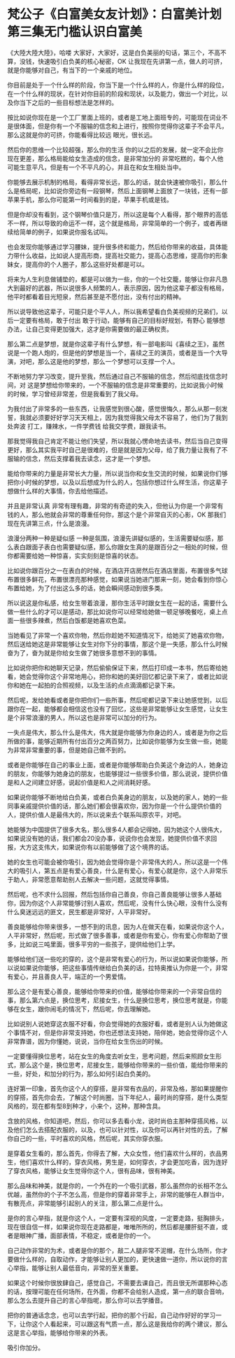 # 梵公子《白富美女友计划》：白富美计划第三集无门槛认识白富美

《大陸大陸大陸》，哈喽 大家好，大家好，这是白负美丽的句话，第三个，不高不算，没钱，快速吸引白负美的核心秘密，OK 让我现在先讲第一点，做人的可挤，就是你能够对自己，有当下的一个亲戚的地位。

你目前是处于一个什么样的阶段，你当下是一个什么样的人，你是什么样的段位，在一个什么样的现状，在针对你目前的阶段和现状，以及能力，做出一个对比，以及你当下之后的一些目标想法是怎样的。

按比如说你现在是一个工厂里面上班的，或者是工地上面班专的，可能现在词业不是很体面，但是你有一个不服输的信念和上进行，按照你觉得你这辈子不会平凡，那么这就是你的可挤，你能看得比较远 眼光，很长远。

然后你的思维一个比较超强，那么你的生活 你的以之后的发展，就一定不会比你现在更差，那么格局能给女生造成的信念，是非常加分的 非常吃糕的，每个人他可能生意平凡，但是有一个不平凡的心，并且在和女生相处当中。

你能够去展示机制的格局，看得非常长远，那么的话，就会快速被你吸引，那么什么是格局呢，比如说你旁边有一段钢琴，然后上面钢琴上面放了一块钱，还有一部苹果手机，那么你可能第一时间看到的是，苹果手机或是钱。

但是你却没有看到，这个钢琴价值只是万，所以这是每个人看得，那个眼界的高低不一样，所以导致的命运不一样，这个就是格局，非常简单的一个例子，或者再继续给简单的例子，如果说你报名试叫。

也会发现你能够通过学习腰妹，提升很多终和能力，然后给你带来的收益，具体能力带什么收益，比如说人提高形商，提高社交能力，提高心态思维，提高你的形象妹女，提高你的个人圈子，那么这些好处都是可以。

将来为人生利息做铺垫的，都是可以做为一些，你的一个社交籠，能够让你非凡恳大到最好的武器，所以说很多人频繁的人，表示原因，因为他这辈子都没有格局，他平时都看着目光短泉，然后甚至是不愿付出，没有付出的精神。

所以说导致他这辈子，可能只是个平人人，所以我希望看白负美视频的兄弟们，以后一定要有格局，敢于付出 敢于行动，能够有自己的目标好规划，有野心 能够想办法，让自己变得更加强大，这才是你需要做的最正确权责。

那么第二点是梦想，就是你这辈子有什么梦想，有一部电影叫《喜续之王》，虽然说是一个跑人炮的，但是他的梦想是当一个，喜续之王的演员，或者是当一个大导演，对吧，那么这是他的梦想，那么一个梦想可以支撑一个人。

不断地努力学习改变，提升至我，然后通过自己不服输的信念，然后彻底找信念时间，对 这是梦想给你带来的，一个不服输的信念是非常重要的，比如说我小时候的时候，学习曾经非常差，但是我看到了我父母。

为我付出了非常多的一些东西，让我感觉到很心酸，感觉很悔久，那么从那一刻发誓，我就必须要好好学习天天相上，因为我觉得我父母太不容易了，他们为了我到处奔波 打工，赚辣水，一件学费钱 给我交学费，跟我读书。

那我觉得我自己肯定不能让他们失望，所以我就心愣命地去读书，然后当自己变得更好，那么其实我平时自己是很难的，但是就是因为父母，给了我力量让我有了不服输的信念，然后支撑着我去读念，这才是一个梦想。

能给你带来的力量是非常长大力量，所以说当你和女生交流的时候，如果说你们够把你小时候的梦想，以及以后想成为什么的人，包括你想过什么样生活，你这辈子想做什么样的大事情，你去给他描述。

并且是非常认真 非常有理有趣，非常的有奇迹的失入，但他认为你是一个非常有钱的人，那么他就会非常的尊重任何你，那这个是个非常自灭的心影，OK 那我们现在先讲第三点，什么是浪漫。

浪漫分两种一种是疑似感 一种是氛围，浪漫先讲疑似感的，生活需要疑似感，那么表白跟面子表白也需要疑似感，那么你跟女生真的是跟百分之一相处的时候，但你都需要给她一种惊喜，实实刻刻是惊喜的状态。

比如说你跟百分之一在表白的时候，在酒店开店房然后在酒店里面，布置很多气球 布置很多鲜花，布置很漂亮那种感觉，如果说当她进门那来一刻，她会看到你惊心布置给她，为了付出这么多的话，她会瞬间感动到很多类。

所以说这是你私感，给女生带着浪漫，那你生活平时跟女生在一起的话，需要什么做一些什么的才可以是感动，那比如说你可以经常给她做一顿足够晚餐吃，桌上点面一些很多辣煮，然后白饭都是她喜欢色菜。

当她看见了非常一个喜欢你物，然后你趁她不知道情况下，给她买了她喜欢你物，然后送给她这是非常能够让女生对你下分的事情，那这个是一失感，那么什么时候奋为了，奋为就是你给女生做了她很多意想不到的事情。

比如说你把你和她聊天记录，然后偷偷保证下来，然后打印成一本书，然后寄给她看，她会觉得你这个非常地用心，把你和她的美好回忆都记录下来了，或者比如说你和她在一起拍的合照视频，以及生活的点点滴滴都记录下来。

然后呢，发给她看或者是你把你们一些所事，然后呢都记录下来让她感觉到，以后跟你在一起，能够都会相信这也没有了回忆，这些是非常能够让女生感觉，让女生是个非常浪漫的男人，所以这也是非常可以加分的行为。

一失点是伟大，那么什么是伟大，伟大就是你能够为你身边的人，或者是为你之后所做的事，能够近期所有付出百分之两百努力，比如说你能够为女生做一些，她能为非常非常重要的事，但是她自己做不到的。

或者是你能够在自己的事业上面，或者是你能够帮助白负美这个身边的人，她身边的朋友，你能够为她身边的朋友，也能够提过一些很多价值，那么说说，提供价值是和人之间建立好感，说起价值是和人之间消耗好感。

如果说你能够不断地给白负美，或者白负美身边的朋友，以及她的家人，她的一些同事亲戚提供价值的话，那么她们都会很喜欢你，因为你是一个什么提供价值的人，提供价值人是最伟大的，所以说来去个联系叫原农平，对吧。

她能够为中国提供了很多大名，那么很多4人都会记得她，因为她这个人很伟大，如果说没有她的话，我们都会20没办事，说说你也会发现，她提供价值不求回报，大方这支伟大，如果说你有以前能够做了这个境界的话。

她的女生也可能会被你吸引，因为她会觉得你是个非常伟大的人，所以这是一个伟大的吸引人，第五点是有爱心善良，什么是有爱心，有爱心就是你，这个人非常乐于助人，非常愿意帮助别人去解决一些问题，这就觉得事情。

然后呢，也不求什么回报，然后包括你自己善良，你自己善良能够让很多人基础你，因为你这个人非常能够讨别人喜欢，然后呢，没有什么快心眼，没有什么没有什么臭迷远远的匪文，民生都是非常好，人平非常好。

善良能够给你带来很多，一想不到的讯息，因为人在做天在看，如果说你这个人，人平非常好，然后呢，形式做了很多善事，或者是你有爱心，你有爱心你帮助了很多，比如说三吨里面，很多平穷的一些孩子，提供给他们上学。

能够给他们送一些吃的穿的，这个是非常有爱心的行为，所以说如果说你能够，所以说如果说你能够，把这些事情传继给白负美的话，拉特奥推认为你是一个，非常有爱心，并且善良人平，端正的一个男爱情。

那么这个是有爱心善良，能够给你带来的价值，能够给你带来的一个非常自信的事，那么第六点是，换位思考，尼接女生，什么是换位思考，换位思考就是，你能够在女生，跟你闹毛的情况下，然后呢，你去理解她。

比如说别人说她穿这衣服不好看，你会觉得她的衣服好看，或者是别人认为她做这个事情不对，但是你非常支持她，你也还想法支持她，陪伴她，她会觉得你这个人非常靠谱，因为你懂她，说说，当你在给女生伤出的时候。

一定要懂得换位思考，站在女生的角度去听女生，思考问题，然后来照顾女生形式，那么这个是，换位思考，尼接女生，能够给你带来的一些价值，能给你带来的一些，好处，和加分的行为，那么如何引起白负美的。

连好第一印象，首先你这个人的穿搭，是非常有衣品的，非常及格，那如果提醒你的穿搭，首先你会去，了解这个时尚圈，当下年纪人，最时尚的穿搭，是什么类型风格的，现在都有型8到种才，小来个，这种，那种含具。

含放的风格，你知道吧，然后，你可以多去看小龙，说时尚伯主那种穿搭风格，以及他们怎么去搭配衣服的，以及，也可以针对性，以及你可以再针对性的去，了解你自己的一些，平时喜欢的风格，然后呢，其实你穿衣服。

是穿着女生看的，那么首先，你得去了解，大众女性，他们喜欢什么样的，衣品男生，他们喜欢什么样的，穿衣风格，男生是，如何穿衣，才会更加吃香，因为连好了穿衣风格，能够让女生觉得你这个人，很有品味，很有神美。

那么品味和神美，就是你的，一个外在的一个吸引武器，那么虽然你的长相不怎么优越，虽然你的个子不怎么高，但是你的穿着非常手上，非常的能够在人群当中，有散亮点，非常能够引起别人的关注，那么第二点是什么。

是你的言心举指，就是你这个人，一定要有深视的风度，一定要走路，挺胸排头，现在很自信一样，如果说你现在走路都是，唯唯所所的，然后都是腰肝挺不直，或者是眼神广播，面部表情，不稳定，或者是你的一个。

自己动作非常的为术，或者是你的那个，敲二人腿非常不泥帽，在什么场所，你才要做什么样的，自取动作，才能够让别人更加的，更快速做一道你，所以说你的言心举指，能够让别人最低音向，非常的至关重要。

如果这个时候你很放肆自己，感觉自己，不需要去课自己，而且很无所谓那种心态的话，按理可能在任何场所，在外面，你都不会给别人造成，第一点的联合音响，那么怎么去提升自己的言心举指呢，那么你可以去学播音。

把你的普通话念念，也可以去学行起，把你的那个行起，自己动作好好的学习一下，让你这个人看起来，可以跟这有气质一点，那么这是我给你的两个建议，那么这是言心举指，能够给你带来的外表。

吸引你加分。
